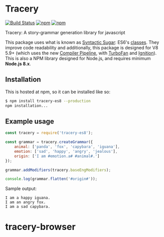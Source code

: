 # Tracery

[![Build Status](https://travis-ci.org/kyranet/tracery.svg?branch=master)](https://travis-ci.org/kyranet/tracery)
[![npm](https://img.shields.io/npm/v/tracery-es8.svg?maxAge=3600)](https://www.npmjs.com/package/tracery-es8)
[![npm](https://img.shields.io/npm/dt/tracery-es8.svg?maxAge=3600)](https://www.npmjs.com/package/tracery-es8)

Tracery: A story-grammar generation library for javascript

This package uses what is known as [Syntactic Sugar](https://en.wikipedia.org/wiki/Syntactic_sugar): ES6's [classes](https://developer.mozilla.org/en-US/docs/Web/JavaScript/Reference/Classes). They improve code readability and additionally, this package is designed for V8 5.9+ (which uses the new [Compiler Pipeline](https://en.wikipedia.org/wiki/Compiler), with [TurboFan](https://github.com/v8/v8/wiki/TurboFan) and [Ignition](https://github.com/v8/v8/wiki/Interpreter)). This is also a NPM library designed for Node.js, and requires minimum **Node.js 8.x**.

## Installation

This is hosted at npm, so it can be installed like so:

```bash
$ npm install tracery-es8 --production
npm installation...
```

## Example usage

```javascript
const tracery = require('tracery-es8');

const grammar = tracery.createGrammar({
    animal: ['panda', 'fox', 'capybara', 'iguana'],
    emotion: ['sad', 'happy', 'angry', 'jealous'],
    origin: ['I am #emotion.a# #animal#.']
});

grammar.addModifiers(tracery.baseEngModifiers);

console.log(grammar.flatten('#origin#'));
```

Sample output:

```plaintext
I am a happy iguana.
I am an angry fox.
I am a sad capybara.
```
# tracery-browser
